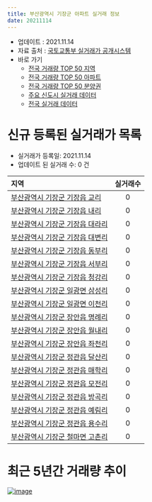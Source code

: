 ```yaml
---
title: 부산광역시 기장군 아파트 실거래 정보
date: 20211114
---
```


* 업데이트 : 2021.11.14
* 자료 출처 : [국토교통부 실거래가 공개시스템](http://rt.molit.go.kr)
* 바로 가기
    * [전국 거래량 TOP 50 지역](https://apt-info.github.io/apt-trade-info/tr)
    * [전국 거래량 TOP 50 아파트](https://apt-info.github.io/apt-trade-info/ta)
    * [전국 거래량 TOP 50 분양권](https://apt-info.github.io/apt-trade-info/tb)
    * [주요 신도시 실거래 데이터](https://apt-info.github.io/apt-trade-info/newtown)
    * [전국 실거래 데이터](https://apt-info.github.io/apt-trade-info/all)



<script async src="https://pagead2.googlesyndication.com/pagead/js/adsbygoogle.js"></script>
<!-- 기본광고 -->
<ins class="adsbygoogle"
     style="display:block"
     data-ad-client="ca-pub-1142216861245946"
     data-ad-slot="4805727019"
     data-ad-format="auto"
     data-full-width-responsive="true"></ins>
<script>
     (adsbygoogle = window.adsbygoogle || []).push({});
</script>


# 신규 등록된 실거래가 목록

* 실거래가 등록일: 2021.11.14
* 업데이트 된 실거래 수: 0 건


|지역|실거래수|
|:---|:---:|
|[부산광역시 기장군 기장읍 교리](https://apt-info.github.io/apt-trade-info/r409)|0|
|[부산광역시 기장군 기장읍 내리](https://apt-info.github.io/apt-trade-info/r3063)|0|
|[부산광역시 기장군 기장읍 대라리](https://apt-info.github.io/apt-trade-info/r411)|0|
|[부산광역시 기장군 기장읍 대변리](https://apt-info.github.io/apt-trade-info/r416)|0|
|[부산광역시 기장군 기장읍 동부리](https://apt-info.github.io/apt-trade-info/r408)|0|
|[부산광역시 기장군 기장읍 서부리](https://apt-info.github.io/apt-trade-info/r410)|0|
|[부산광역시 기장군 기장읍 청강리](https://apt-info.github.io/apt-trade-info/r412)|0|
|[부산광역시 기장군 일광면 삼성리](https://apt-info.github.io/apt-trade-info/r418)|0|
|[부산광역시 기장군 일광면 이천리](https://apt-info.github.io/apt-trade-info/r415)|0|
|[부산광역시 기장군 장안읍 명례리](https://apt-info.github.io/apt-trade-info/r3364)|0|
|[부산광역시 기장군 장안읍 월내리](https://apt-info.github.io/apt-trade-info/r3651)|0|
|[부산광역시 기장군 장안읍 좌천리](https://apt-info.github.io/apt-trade-info/r3365)|0|
|[부산광역시 기장군 정관읍 달산리](https://apt-info.github.io/apt-trade-info/r413)|0|
|[부산광역시 기장군 정관읍 매학리](https://apt-info.github.io/apt-trade-info/r417)|0|
|[부산광역시 기장군 정관읍 모전리](https://apt-info.github.io/apt-trade-info/r3062)|0|
|[부산광역시 기장군 정관읍 방곡리](https://apt-info.github.io/apt-trade-info/r414)|0|
|[부산광역시 기장군 정관읍 예림리](https://apt-info.github.io/apt-trade-info/r3526)|0|
|[부산광역시 기장군 정관읍 용수리](https://apt-info.github.io/apt-trade-info/r2989)|0|
|[부산광역시 기장군 철마면 고촌리](https://apt-info.github.io/apt-trade-info/r3270)|0|



<script async src="https://pagead2.googlesyndication.com/pagead/js/adsbygoogle.js"></script>
<!-- 기본광고 -->
<ins class="adsbygoogle"
     style="display:block"
     data-ad-client="ca-pub-1142216861245946"
     data-ad-slot="4805727019"
     data-ad-format="auto"
     data-full-width-responsive="true"></ins>
<script>
     (adsbygoogle = window.adsbygoogle || []).push({});
</script>


# 최근 5년간 거래량 추이


<div style="width:100%;">
    <canvas id="deal_progress" height="200"></canvas>
</div>

<script>
new Chart(document.getElementById("deal_progress"), {
    type: 'line',
    data: {
        labels: ['16.01','16.02','16.03','16.04','16.05','16.06','16.07','16.08','16.09','16.10','16.11','16.12','17.01','17.02','17.03','17.04','17.05','17.06','17.07','17.08','17.09','17.10','17.11','17.12','18.01','18.02','18.03','18.04','18.05','18.06','18.07','18.08','18.09','18.10','18.11','18.12','19.01','19.02','19.03','19.04','19.05','19.06','19.07','19.08','19.09','19.10','19.11','19.12','20.01','20.02','20.03','20.04','20.05','20.06','20.07','20.08','20.09','20.10','20.11','20.12','21.01','21.02','21.03','21.04','21.05','21.06','21.07','21.08','21.09','21.10','21.11'],
        datasets: [{
            label: '매매/분양권',
            data: [226,194,300,253,214,408,267,350,338,401,453,241,193,204,189,282,208,196,176,140,158,124,141,126,289,116,148,112,122,222,226,176,152,159,134,115,117,101,124,104,114,154,181,163,194,309,440,387,242,360,306,318,333,410,456,332,325,530,1056,540,353,266,320,295,342,338,308,420,382,467,31],
            borderColor: "rgba(66, 133, 243, 1)",
            backgroundColor: "rgba(66, 133, 243, 0.05)",
            borderWidth: 1,
            pointRadius: 0,
            fill: false,
            lineTension: 0
        },{
            label: '전/월세',
            data: [245,192,463,256,191,180,203,184,201,275,198,177,202,219,190,190,174,220,237,190,233,237,282,237,232,210,329,217,274,246,220,269,334,316,235,224,249,208,263,198,183,198,193,299,174,206,262,254,230,393,318,362,420,342,350,540,354,310,270,314,264,259,303,272,262,266,228,260,220,217,68],
            borderColor: "rgba(255, 90, 0, 1)",
            backgroundColor: "rgba(255, 90, 0, 0.05)",
            borderWidth: 1,
            pointRadius: 0,
            fill: false,
            lineTension: 0
        },{
            label: '합계',
            data: [471,386,763,509,405,588,470,534,539,676,651,418,395,423,379,472,382,416,413,330,391,361,423,363,521,326,477,329,396,468,446,445,486,475,369,339,366,309,387,302,297,352,374,462,368,515,702,641,472,753,624,680,753,752,806,872,679,840,1326,854,617,525,623,567,604,604,536,680,602,684,99],
            borderColor: "rgba(0, 0, 0, 1)",
            backgroundColor: "rgba(0, 0, 0, 0.03)",
            borderWidth: 0.1,
            pointRadius: 0,
            fill: true,
            lineTension: 0
        }
        ]
    },
    options: {
        responsive: true,
        title: {
            display: false
        },
        tooltips: {
            mode: 'index',
            intersect: false
        },
        hover: {
            mode: 'nearest',
            intersect: true
        },
        scales: {
            xAxes: [{
                display: true,
                scaleLabel: {
                    display: true,
                    labelString: '년/월'
                }
            }],
            yAxes: [{
                display: true,
                ticks: {
                    suggestedMin: 0,
                },
                scaleLabel: {
                    display: true,
                    labelString: '실거래 수'
                }
            }]
        }
    }
});

</script>


[![image](https://apt-info.github.io/images/2020-01-03-apt-trade-info/1024x500.png)](https://play.google.com/store/apps/details?id=com.aptinfo.apttradeinfo)

